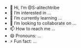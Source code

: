 - 👋 Hi, I’m @S-alitechtribe
- 👀 I’m interested in ...
- 🌱 I’m currently learning ...
- 💞️ I’m looking to collaborate on ...
- 📫 How to reach me ...
- 😄 Pronouns: ...
- ⚡ Fun fact: ...

<!---
S-alitechtribe/S-alitechtribe is a ✨ special ✨ repository because its `README.md` (this file) appears on your GitHub profile.
You can click the Preview link to take a look at your changes.
--->
